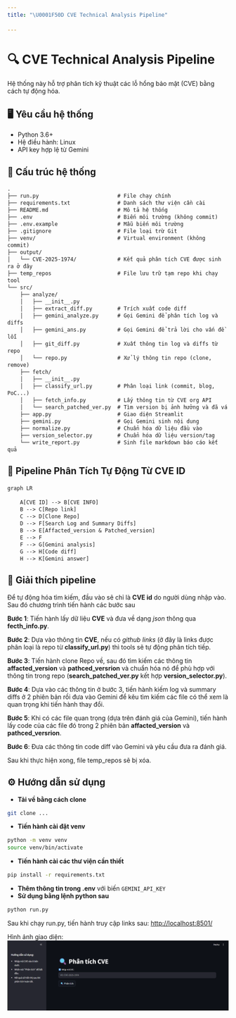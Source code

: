 ```yaml
---
title: "\U0001F50D CVE Technical Analysis Pipeline"

---
```


# 🔍 CVE Technical Analysis Pipeline

Hệ thống này hỗ trợ phân tích kỹ thuật các lỗ hổng bảo mật (CVE) bằng cách tự động hóa.

## 🖥️ Yêu cầu hệ thống

- Python 3.6+
- Hệ điều hành: Linux
- API key hợp lệ từ Gemini

## 📁 Cấu trúc hệ thống

```
.
├── run.py                         # File chạy chính
├── requirements.txt               # Danh sách thư viện cần cài
├── README.md                      # Mô tả hệ thống
├── .env                           # Biến môi trường (không commit)
├── .env.example                   # Mẫu biến môi trường
├── .gitignore                     # File loại trừ Git
├── venv/                          # Virtual environment (không commit)
├── output/
│   └── CVE-2025-1974/             # Kết quả phân tích CVE được sinh ra ở đây
├── temp_repos                     # File lưu trữ tạm repo khi chạy tool
└── src/
    ├── analyze/                   
    │   ├── __init__.py
    │   ├── extract_diff.py        # Trích xuất code diff
    │   ├── gemini_analyze.py      # Gọi Gemini để phân tích log và diffs
    │   ├── gemini_ans.py          # Gọi Gemini để trả lời cho vấn đề lỗi
    │   ├── git_diff.py            # Xuất thông tin log và diffs từ repo
    │   └── repo.py                # Xử lý thông tin repo (clone, remove)
    ├── fetch/                     
    │   ├── __init__.py
    │   ├── classify_url.py        # Phân loại link (commit, blog, PoC...)
    │   ├── fetch_info.py          # Lấy thông tin từ CVE org API
    │   └── search_patched_ver.py  # Tìm version bị ảnh hưởng và đã vá
    ├── app.py                     # Giao diện Streamlit
    ├── gemini.py                  # Gọi Gemini sinh nội dung
    ├── normalize.py               # Chuẩn hóa dữ liệu đầu vào
    ├── version_selector.py        # Chuẩn hóa dữ liệu version/tag
    └── write_report.py            # Sinh file markdown báo cáo kết quả

```

## 🔁 Pipeline Phân Tích Tự Động Từ CVE ID

```mermaid
graph LR

    A[CVE ID] --> B[CVE INFO]
    B --> C[Repo link]
    C --> D[Clone Repo]
    D --> F[Search Log and Summary Diffs]
    B --> E[Affacted_version & Patched_version]
    E --> F
    F --> G[Gemini analysis]
    G --> H[Code diff]
    H --> K[Gemini answer]
```

## 📃 Giải thích pipeline

Để tự động hóa tìm kiếm, đầu vào sẽ chỉ là **CVE id** do người dùng nhập vào. Sau đó chương trình tiến hành các bước sau

**Bước 1**: Tiến hành lấy dữ liệu **CVE** và đưa về dạng *json* thông qua **fecth_info.py**.

**Bước 2**: Dựa vào thông tin **CVE**, nếu có *github links* (ở đây là links được phân loại là repo từ **classify_url.py**) thì tools sẽ tự động phân tích tiếp.

**Bước 3**: Tiến hành clone Repo về, sau đó tìm kiếm các thông tin **affacted_version** và **pathced_versrion** và chuẩn hóa nó để phù hợp với thông tin trong repo (**search_patched_ver.py** kết hợp **version_selector.py**).

**Bước 4**: Dựa vào các thông tin ở bước 3, tiến hành kiếm log và summary diffs ở 2 phiên bản rồi đưa vào Gemini để kêu tìm kiếm các file có thể xem là quan trọng khi tiến hành thay đổi.

**Bước 5**: Khi có các file quan trọng (dựa trên đánh giá của Gemini), tiến hành lấy code của các file đó trong 2 phiên bản **affacted_version** và **pathced_versrion**.

**Bước 6**: Đưa các thông tin code diff vào Gemini và yêu cầu đưa ra đánh giá.

Sau khi thực hiện xong, file temp_repos sẽ bị xóa.

## ⚙️ Hướng dẫn sử dụng

- **Tải về bằng cách clone**

```bash
git clone ...
```

- **Tiến hành cài đặt venv**

```bash
python -m venv venv
source venv/bin/activate
```

- **Tiến hành cài các thư viện cần thiết**

```bash
pip install -r requirements.txt
```

- **Thêm thông tin trong .env** với biến ```GEMINI_API_KEY```
- **Sử dụng bằng lệnh python sau**

```bash
python run.py
```

Sau khi chạy run.py, tiến hành truy cập links sau: [http://localhost:8501/](http://localhost:8501/)

Hình ảnh giao diện:
![image](./UI.png)
